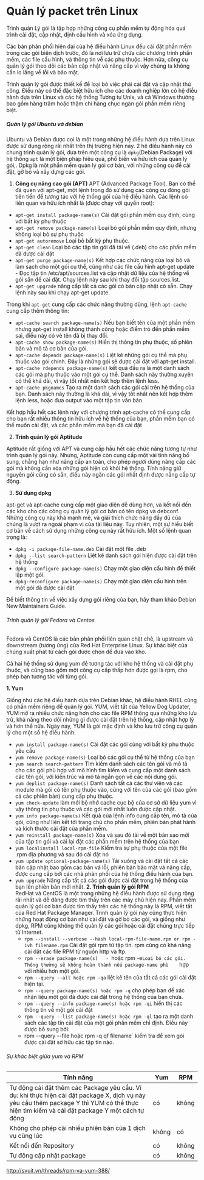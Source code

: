 # Quản lý packet trên Linux
 Trình quản Lý gói là tập hợp những công cụ phần mềm tự động hóa quá trình cài đặt, cập nhật, định cấu hình và xóa ứng dụng.  
 
 Các bản phân phối hiện đại của hệ điều hành Linux đều cài đặt phần mềm trong các gói biên dịch trước, đó là nơi lưu trữ chứa các chương trình phần mềm, các file cấu hình, và thông tin về các phụ thuộc. Hơn nữa, công cụ quản lý gói theo dõi các bản cập nhật và nâng cấp vì vậy chúng ta không cần lo lắng về lỗi và bảo mật. 
 
 Trình quản lý gói được thiết kế để loại bỏ việc phải cài đặt và cập nhật thủ công. Điều này có thể đặc biệt hữu ích cho các doanh nghiệp lớn có hệ điều hành dựa trên Linux và các hệ thống Tương tự Unix, và cả Windows thường bao gồm hàng trăm hoặc thậm chí hàng chục ngàn gói phần mềm riêng biệt. 
  
##### Quản lý gói Ubuntu và debian 
Ubuntu và Debian được coi là một trong những hệ điều hành dựa trên Linux được sử dụng rộng rãi nhất trên thị trường hiện nay. 2 hệ điều hành này có chung trình quản lý gói, dựa trên một công cụ là `dpkg`(Debian Package) với hệ thống `apt` là một biện pháp hiệu quả, phổ biến và hữu ích của quản lý gói,. Dpkg là một phần mềm quản lý gói cơ bản, với những công cụ để cài đặt, gỡ bỏ và xây dựng các gói.

1. **Công cụ nâng cao gói (APT)** 
APT (Advanced Package Tool). Bạn có thể đã quen với apt-get, một lệnh trong đó sử dụng các công cụ đóng gói tiên tiến để tương tác với hệ thống gói của hệ điều hành. Các lệnh có liên quan và hữu ích nhất là (được chạy với quyền root): 
- `apt-get install package-name(s)` Cài đặt gói phần mềm quy định, cùng với bất kỳ phụ thuộc
- `apt-get remove package-name(s)` Loại bỏ gói phần mềm quy định, nhưng không loại bỏ sự phụ thuộc
- `apt-get autoremove` Loại bỏ bất kỳ phụ thuộc.
- `apt-get clean` Loại bỏ các tập tin gói đã tải về (.deb) cho các phần mềm đã được cài đặt
- `apt-get purge package-name(s)` Kết hợp các chức năng của loại bỏ và làm sạch cho một gói cụ thể, cũng như các file cấu hình
apt-get update - Đọc tập tin /etc/apt/sources.list và cập nhật dữ liệu của hệ thống về gói sẵn để cài đặt. Chạy lệnh này sau khi thay đổi tập sources.list.
- `apt-get upgrade` nâng cấp tất cả các gói có bản cập nhật có sẵn. Chạy lệnh này sau khi chạy apt-get update.

Trong khi `apt-get` cung cấp các chức năng thường dùng, lệnh `apt-cache` cung cấp thêm thông tin:
- `apt-cache search package-name(s)` Nếu bạn biết tên của một phần mềm nhưng apt-get install không thành công hoặc điểm trỏ đến phần mềm sai, điều này có vẻ tên đã bị thay đổi.
- `apt-cache show package-name(s)` Hiển thị thông tin phụ thuộc, số phiên bản và mô tả cơ bản của gói.
- `apt-cache depends package-name(s)` Liệt kê những gói cụ thể mà phụ thuộc vào gói chính. Đây là những gói sẽ được cài đặt với apt-get install.
- `apt-cache rdepends package-name(s)` kết quả đầu ra là một danh sách các gói mà phụ thuộc vào một gói cụ thể. Danh sách này thường xuyên có thể khá dài, vì vậy tốt nhất nên kết hợp thêm lệnh less.
- `apt-cache pkgnames` Tạo ra một danh sách các gói cài trên hệ thống của bạn. Danh sách này thường là khá dài, vì vậy tốt nhất nên kết hợp thêm lệnh less, hoặc đưa output vào một tập tin văn bản. 

Kết hợp hầu hết các lệnh này với chương trình apt-cache có thể cung cấp cho bạn rất nhiều thông tin hữu ích về hệ thống của bạn, phần mềm bạn có thể muốn cài đặt, và các phần mềm mà bạn đã cài đặt 

2. **Trình quản lý gói Aptitude**

Aptitude rất giống với APT và cung cấp hầu hết các chức năng tương tự như trình quản lý gói này. Nhưng, Aptitude còn cung cấp một vài tính năng bổ sung, chẳng hạn như nâng cấp an toàn, cho phép người dùng nâng cấp các gói mà không cần xóa những gói hiện có khỏi hệ thống. Tính năng giữ nguyên gói cũng có sẵn, điều này ngăn các gói nhất định được nâng cấp tự động.

3. **Sử dụng dpkg**

apt-get và apt-cache cung cấp một giao diện dễ dùng hơn, và kết nối đến các kho cho các công cụ quản lý gói cơ bản có tên dpkg và debconf. Những công cụ này khá mạnh mẽ, và giải thích chức năng đầy đủ của chúng là vượt ra ngoài phạm vi của tài liệu này. Tuy nhiên, một sự hiểu biết cơ bản về cách sử dụng những công cụ này rất hữu ích. Một số lệnh quan trọng là:
  - `dpkg -i package-file-name.deb` Cài đặt một file .deb
  - `dpkg --list search-pattern` Liệt kê danh sách gói hiện được cài đặt trên hệ thống
  - `dpkg --configure package-name(s)` Chạy một giao diện cấu hình để thiết lập một gói.
  - `dpkg-reconfigure package-name(s)` Chạy một giao diện cấu hình trên một gói đã được cài đặt

Để biết thông tin về việc xây dựng gói riêng của bạn, hãy tham khảo Debian New Maintainers Guide.

###### Trình quản lý gói Fedora và Centos  
Fedora và CentOS là các bản phân phối liên quan chặt chẽ, là upstream và downstream (tương ứng) của Red Hat Enterprise Linux. Sự khác biệt của chúng xuất phát từ cách gói được chọn để đưa vào kho.

Cả hai hệ thống sử dụng yum để tương tác với kho hệ thống và cài đặt phụ thuộc, và cũng bao gồm một công cụ cấp thấp hơn được gọi là rpm, cho phép bạn tương tác với từng gói.

**1. Yum** 

Giống như các hệ điều hành dựa trên Debian khác, hệ điều hành RHEL cũng có phần mềm riêng để quản lý gói. YUM, viết tắt của Yellow Dog Updater, YUM mở ra nhiều chức năng hơn cho các file RPM thông qua những kho lưu trữ, khả năng theo dõi những gì được cài đặt trên hệ thống, cập nhật hợp lý và hơn thế nữa.  Ngày nay, YUM là gói mặc định và kho lưu trữ công cụ quản lý cho một số hệ điều hành. 

- `yum install package-name(s)` Cài đặt các gói cùng với bất kỳ phụ thuộc yêu cầu
- `yum remove package-name(s)` Loại bỏ các gói cụ thể từ hệ thống của bạn
- `yum search search-pattern` Tìm kiếm danh sách các tên gói và mô tả cho các gói phù hợp với mô hình tìm kiếm và cung cấp một danh sách các tên gói, với kiến trúc và mô tả ngắn gọn về các nội dung gói.
- `yum deplist package-name(s)` Danh sách tất cả các thư viện và các module mà gói có tên phụ thuộc vào, cùng với tên của các gói (bao gồm cả các phiên bản) cung cấp phụ thuộc.
- `yum check-update` làm mới bộ nhớ cache cục bộ của cơ sở dữ liệu yum vì vậy thông tin phụ thuộc và các gói mới nhất luôn được cập nhật.
- `yum info package-name(s)` Kết quả của lệnh info cung cấp tên, mô tả của gói, cũng như liên kết tới trang chủ cho phần mềm, phiên bản phát hành và kích thước cài đặt của phần mềm.
- `yum reinstall package-name(s)` Xóa và sau đó tải về một bản sao mới của tập tin gói và cài lại đặt các phần mềm trên hệ thống của bạn
- `yum localinstall local-rpm-file` Kiểm tra sự phụ thuộc của một file .rpm địa phương và sau đó cài đặt nó
- `yum update optional-package-name(s)` Tải xuống và cài đặt tất cả các bản cập nhật bao gồm các bản vá lỗi, phiên bản bảo mật và nâng cấp, được cung cấp bởi các nhà phân phối của hệ thống điều hành của bạn.
- `yum upgrade` Nâng cấp tất cả các gói được cài đặt trong hệ thống của bạn lên phiên bản mới nhất.
**2. Trình quản lý gói RPM**  
RedHat và CentOS là một trong những hệ điều hành được sử dụng rộng rãi nhất và dễ dàng được tìm thấy trên các máy chủ hiện nay. Phần mềm quản lý gói cơ bản được tìm thấy trên các hệ thống này là RPM, viết tắt của Red Hat Package Manager. Trình quản lý gói này cũng thực hiện những hoạt động cơ bản như cài đặt và gỡ bỏ các gói, và giống như dpkg, RPM cũng không thể quản lý các gói hoặc cài đặt chúng trực tiếp từ Internet.
  - `rpm --install --verbose --hash local-rpm-file-name.rpm or rpm -ivh filename.rpm` Cài đặt gói rpm từ tập tin. rpm cũng có khả năng cài đặt các file RPM từ nguồn http và ftp.
  - `rpm --erase package-name(s)   - `hoặc rpm -e` Loại bỏ các gói. Thông thường sẽ không hoàn thành nếu package-name phù     `hợp với nhiều hơn một gói.
  - `rpm --query --all hoặc rpm -qa` liệt kê tên của tất cả các gói cài đặt hiện tại.
  - `rpm --query package-name(s) hoặc rpm -q` cho phép bạn để xác nhận liệu một gói đã được cài đặt trong hệ thống của bạn chứa.
  - `rpm --query --info package-name(s) hoặc rpm -qi` hiển thị các thông tin về một gói cài đặt
  - `rpm --query --list package-name(s) hoặc rpm -ql` tạo ra một danh sách các tập tin cài đặt của một gói phần mềm chỉ định. Điều này được bổ sung bởi:
  - rpm --query --file hoặc rpm -q qf filename` kiểm tra để xem gói được cài đặt sở hữu các tập tin nào.



###### Sự khác biệt giữa yum và RPM  
|Tính năng|Yum|RPM| 
|---|---|---| 
|Tự động cài đặt thêm các Package yêu cầu. Ví dụ: khi thực hiện cài đặt package X, dịch vụ này yêu cầu thêm package Y thì YUM có thể thực hiện tìm kiếm và cài đặt package Y một cách tự động|có |không| 
|Không cho phép cài nhiều phiên bản của 1 dịch vụ cùng lúc|không|có| 
|Kết nối đến Repository|có|không| 
|Tự động cập nhật package|có |không| 


http://svuit.vn/threads/rpm-va-yum-388/